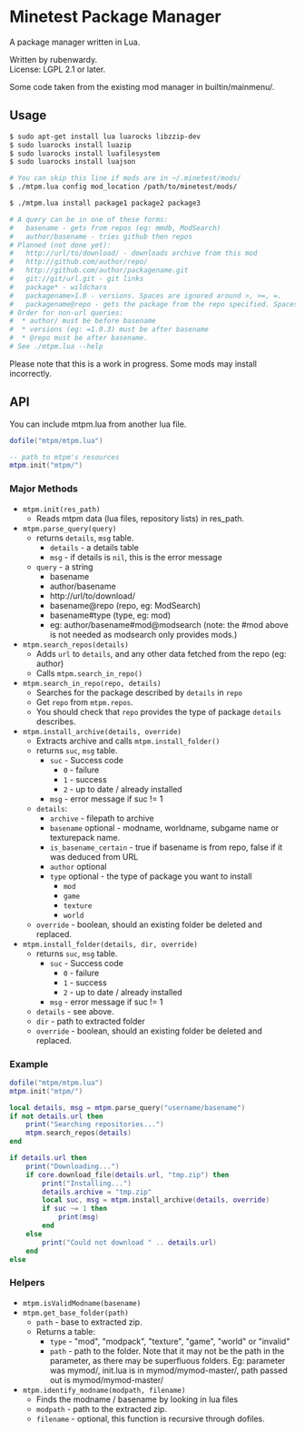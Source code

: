 # Minetest Package Manager

A package manager written in Lua.

Written by rubenwardy.  
License: LGPL 2.1 or later.

Some code taken from the existing mod manager in builtin/mainmenu/.

## Usage

```Bash
$ sudo apt-get install lua luarocks libzzip-dev
$ sudo luarocks install luazip
$ sudo luarocks install luafilesystem
$ sudo luarocks install luajson

# You can skip this line if mods are in ~/.minetest/mods/
$ ./mtpm.lua config mod_location /path/to/minetest/mods/

$ ./mtpm.lua install package1 package2 package3

# A query can be in one of these forms:
#	basename - gets from repos (eg: mmdb, ModSearch)
#	author/basename - tries github then repos
# Planned (not done yet):
#	http://url/to/download/ - downloads archive from this mod
#	http://github.com/author/repo/
#	http://github.com/author/packagename.git
#	git://git/url.git - git links
#	package* - wildchars
#	packagename>1.0 - versions. Spaces are ignored around >, >=, =.
#	packagename@repo - gets the package from the repo specified. Spaces are ignored around @
# Order for non-url queries:
#  * author/ must be before basename
#  * versions (eg: =1.0.3) must be after basename
#  * @repo must be after basename.
# See ./mtpm.lua --help
```

Please note that this is a work in progress.
Some mods may install incorrectly.

## API

You can include mtpm.lua from another lua file.

```lua
dofile("mtpm/mtpm.lua")

-- path to mtpm's resources
mtpm.init("mtpm/")
```

### Major Methods

* `mtpm.init(res_path)`
	* Reads mtpm data (lua files, repository lists) in res_path.
* `mtpm.parse_query(query)`
	* returns `details`, `msg` table.
		* `details` - a details table
		* `msg` - if details is `nil`, this is the error message
	* `query` - a string
		* basename
		* author/basename
		* http://url/to/download/
		* basename@repo (repo, eg: ModSearch)
		* basename#type (type, eg: mod)
		* eg: author/basename#mod@modsearch
		   (note: the #mod above is not needed as modsearch only provides mods.)
* `mtpm.search_repos(details)`
	* Adds `url` to `details`, and any other data fetched from the repo (eg: author)
	* Calls `mtpm.search_in_repo()`
* `mtpm.search_in_repo(repo, details)`
	* Searches for the package described by `details` in `repo`
	* Get `repo` from `mtpm.repos`.
	* You should check that `repo` provides the type of package `details` describes.
* `mtpm.install_archive(details, override)`
	* Extracts archive and calls `mtpm.install_folder()`
	* returns `suc`, `msg` table.
		* `suc` - Success code
			* `0` - failure
			* `1` - success
			* `2` - up to date / already installed
		* `msg` - error message if suc != 1
	* `details`:
		* `archive` - filepath to archive
		* `basename` optional - modname, worldname, subgame name or texturepack name.
		* `is_basename_certain` - true if basename is from repo, false if it was deduced from URL
		* `author` optional
		* `type` optional - the type of package you want to install
			* `mod`
			* `game`
			* `texture`
			* `world`
	* `override` - boolean, should an existing folder be deleted and replaced.
* `mtpm.install_folder(details, dir, override)`
	* returns `suc`, `msg` table.
		* `suc` - Success code
			* `0` - failure
			* `1` - success
			* `2` - up to date / already installed
		* `msg` - error message if suc != 1
	* `details` - see above.
	* `dir` - path to extracted folder
	* `override` - boolean, should an existing folder be deleted and replaced.

### Example

```lua
dofile("mtpm/mtpm.lua")
mtpm.init("mtpm/")

local details, msg = mtpm.parse_query("username/basename")
if not details.url then
	print("Searching repositories...")
	mtpm.search_repos(details)
end

if details.url then
	print("Downloading...")
	if core.download_file(details.url, "tmp.zip") then
		print("Installing...")
		details.archive = "tmp.zip"
		local suc, msg = mtpm.install_archive(details, override)
		if suc ~= 1 then
			print(msg)
		end
	else
		print("Could not download " .. details.url)
	end
else
```

### Helpers

* `mtpm.isValidModname(basename)`
* `mtpm.get_base_folder(path)`
	* `path` - base to extracted zip.
	* Returns a table:
		* `type` - "mod", "modpack", "texture", "game", "world" or "invalid"
		* `path` - path to the folder. Note that it may not be the path in the parameter,
		           as there may be superfluous folders.
		           Eg: parameter was mymod/, init.lua is in mymod/mymod-master/, path passed out is mymod/mymod-master/
* `mtpm.identify_modname(modpath, filename)`
	* Finds the modname / basename by looking in lua files
	* `modpath` - path to the extracted zip.
	* `filename` - optional, this function is recursive through dofiles.
